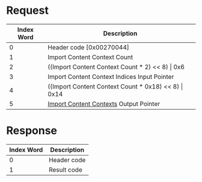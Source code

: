 # Request

| Index Word | Description                                                                                            |
|------------|--------------------------------------------------------------------------------------------------------|
| 0          | Header code \[0x00270044\]                                                                             |
| 1          | Import Content Context Count                                                                           |
| 2          | ((Import Content Context Count \* 2) \<\< 8) \| 0x6                                                    |
| 3          | Import Content Context Indices Input Pointer                                                           |
| 4          | ((Import Content Context Count \* 0x18) \<\< 8) \| 0x14                                                |
| 5          | [Import Content Contexts](Application_Manager_Services#ImportContentContext "wikilink") Output Pointer |

# Response

| Index Word | Description |
|------------|-------------|
| 0          | Header code |
| 1          | Result code |